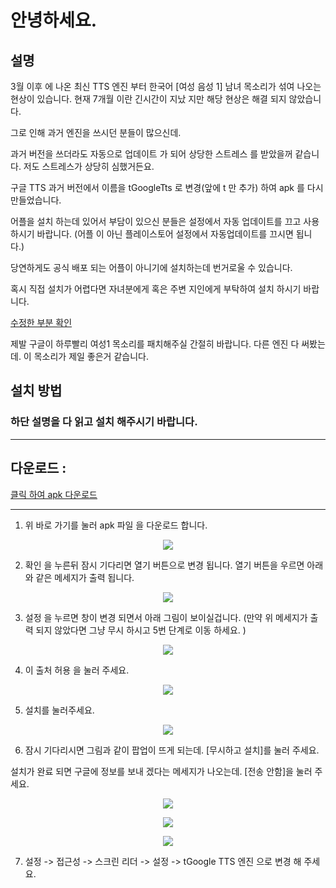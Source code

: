 # 안녕하세요. 

## 설명 

3월 이후 에 나온 최신 TTS 엔진 부터 한국어 [여성 음성 1] 남녀 목소리가 섞여 나오는 현상이 있습니다. 
현재 7개월 이란 긴시간이 지났 지만 해당 현상은 해결 되지 않았습니다. 

그로 인해 과거 엔진을 쓰시던 분들이 많으신데. 

과거 버전을 쓰더라도 자동으로 업데이트 가 되어 상당한 스트레스 를 받았을꺼 같습니다. 저도 스트레스가 상당히 심했거든요. 

구글 TTS 과거 버전에서 이름을 tGoogleTts 로 변경(앞에 t 만 추가) 하여 apk 를 다시 만들었습니다. 

어플을 설치 하는데 있어서 부담이 있으신 분들은 설정에서 자동 업데이트를 끄고 사용하시기 바랍니다. (어플 이 아닌 플레이스토어 설정에서 자동업데이트를 끄시면 됩니다.)

당연하게도 공식 배포 되는 어플이 아니기에 설치하는데 번거로울 수 있습니다. 

혹시 직접 설치가 어렵다면 자녀분에게 혹은 주변 지인에게 부탁하여 설치 하시기 바랍니다. 

[수정한 부분 확인](https://github.com/khjde1207/openTextView/blob/main/datas/ttsapk/backup.txt)

제발 구글이 하루빨리 여성1 목소리를 패치해주실 간절히 바랍니다. 다른 엔진 다 써봤는데. 이 목소리가 제일 좋은거 같습니다. 

## 설치 방법 

### 하단 설명을 다 읽고 설치 해주시기 바랍니다. 

---
## 다운로드 : 
[클릭 하여 apk 다운로드](https://github.com/khjde1207/openTextView/raw/main/datas/ttsapk/tgoogle-tts.apk)

---
1. 위 바로 가기를 눌러 apk 파일 을 다운로드 합니다. 

<p align='center'>
    <img src="https://github.com/khjde1207/openTextView/raw/main/datas/ttsapk/img/1.png" />
</p>

2. 확인 을 누른뒤 잠시 기다리면 열기 버튼으로 변경 됩니다. 열기 버튼을 우르면 아래와 같은 메세지가 출력 됩니다. 

<p align='center'>
    <img src="https://github.com/khjde1207/openTextView/raw/main/datas/ttsapk/img/2.png" />
</p>

3. 설정 을 누르면 창이 변경 되면서 아래 그림이 보이실겁니다. (만약 위 메세지가 출력 되지 않았다면 그냥 무시 하시고 5번 단계로 이동 하세요. )

<p align='center'>
    <img src="https://github.com/khjde1207/openTextView/raw/main/datas/ttsapk/img/3.png" />
</p>

4. 이 출처 허용 을 눌러 주세요. 


<p align='center'>
    <img src="https://github.com/khjde1207/openTextView/raw/main/datas/ttsapk/img/4.png" />
</p>

5. 설치를 눌러주세요. 

<p align='center'>
    <img src="https://github.com/khjde1207/openTextView/raw/main/datas/ttsapk/img/5.png" />
</p>

6. 잠시 기다리시면 그림과 같이 팝업이 뜨게 되는데. [무시하고 설치]를 눌러 주세요.

설치가 완료 되면 구글에 정보를 보내 겠다는 메세지가 나오는데. [전송 안함]을 눌러 주세요. 


<p align='center'>
    <img src="https://github.com/khjde1207/openTextView/raw/main/datas/ttsapk/img/6.png" />
</p>

<p align='center'>
    <img src="https://github.com/khjde1207/openTextView/raw/main/datas/ttsapk/img/7.png" />
</p>

<p align='center'>
    <img src="https://github.com/khjde1207/openTextView/raw/main/datas/ttsapk/img/8.png" />
</p>

7. 설정 -> 접근성 -> 스크린 리더 -> 설정 -> tGoogle TTS 엔진 으로 변경 해 주세요.